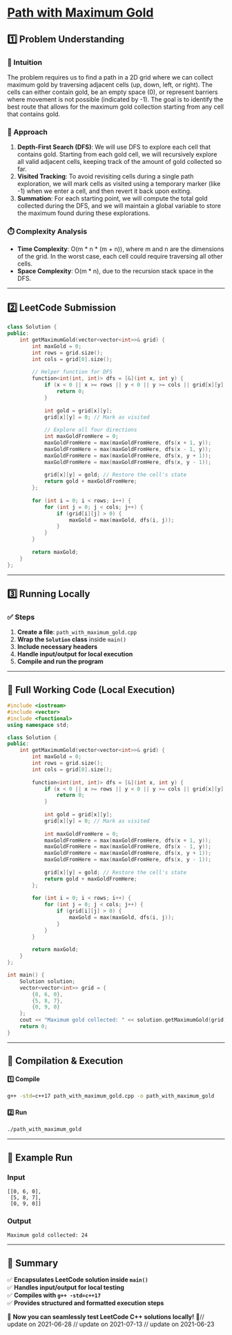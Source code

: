 # **[Path with Maximum Gold](https://leetcode.com/problems/path-with-maximum-gold/description/)**  

## **1️⃣ Problem Understanding**  
### **📌 Intuition**  
The problem requires us to find a path in a 2D grid where we can collect maximum gold by traversing adjacent cells (up, down, left, or right). The cells can either contain gold, be an empty space (0), or represent barriers where movement is not possible (indicated by -1). The goal is to identify the best route that allows for the maximum gold collection starting from any cell that contains gold.

### **🚀 Approach**  
1. **Depth-First Search (DFS)**: We will use DFS to explore each cell that contains gold. Starting from each gold cell, we will recursively explore all valid adjacent cells, keeping track of the amount of gold collected so far.
2. **Visited Tracking**: To avoid revisiting cells during a single path exploration, we will mark cells as visited using a temporary marker (like -1) when we enter a cell, and then revert it back upon exiting.
3. **Summation**: For each starting point, we will compute the total gold collected during the DFS, and we will maintain a global variable to store the maximum found during these explorations.

### **⏱️ Complexity Analysis**  
- **Time Complexity**: O(m * n * (m + n)), where m and n are the dimensions of the grid. In the worst case, each cell could require traversing all other cells.
- **Space Complexity**: O(m * n), due to the recursion stack space in the DFS.

---  

## **2️⃣ LeetCode Submission**  
```cpp
class Solution {
public:
    int getMaximumGold(vector<vector<int>>& grid) {
        int maxGold = 0;
        int rows = grid.size();
        int cols = grid[0].size();
        
        // Helper function for DFS
        function<int(int, int)> dfs = [&](int x, int y) {
            if (x < 0 || x >= rows || y < 0 || y >= cols || grid[x][y] == 0) {
                return 0;
            }
            
            int gold = grid[x][y];
            grid[x][y] = 0; // Mark as visited
            
            // Explore all four directions
            int maxGoldFromHere = 0;
            maxGoldFromHere = max(maxGoldFromHere, dfs(x + 1, y));
            maxGoldFromHere = max(maxGoldFromHere, dfs(x - 1, y));
            maxGoldFromHere = max(maxGoldFromHere, dfs(x, y + 1));
            maxGoldFromHere = max(maxGoldFromHere, dfs(x, y - 1));
            
            grid[x][y] = gold; // Restore the cell's state
            return gold + maxGoldFromHere;
        };
        
        for (int i = 0; i < rows; i++) {
            for (int j = 0; j < cols; j++) {
                if (grid[i][j] > 0) {
                    maxGold = max(maxGold, dfs(i, j));
                }
            }
        }
        
        return maxGold;
    }
};
```  

---  

## **3️⃣ Running Locally**  
### **✅ Steps**  
1. **Create a file**: `path_with_maximum_gold.cpp`  
2. **Wrap the `Solution` class** inside `main()`  
3. **Include necessary headers**  
4. **Handle input/output for local execution**  
5. **Compile and run the program**  

---  

## **📝 Full Working Code (Local Execution)**  
```cpp
#include <iostream>
#include <vector>
#include <functional>
using namespace std;

class Solution {
public:
    int getMaximumGold(vector<vector<int>>& grid) {
        int maxGold = 0;
        int rows = grid.size();
        int cols = grid[0].size();
        
        function<int(int, int)> dfs = [&](int x, int y) {
            if (x < 0 || x >= rows || y < 0 || y >= cols || grid[x][y] == 0) {
                return 0;
            }
            
            int gold = grid[x][y];
            grid[x][y] = 0; // Mark as visited
            
            int maxGoldFromHere = 0;
            maxGoldFromHere = max(maxGoldFromHere, dfs(x + 1, y));
            maxGoldFromHere = max(maxGoldFromHere, dfs(x - 1, y));
            maxGoldFromHere = max(maxGoldFromHere, dfs(x, y + 1));
            maxGoldFromHere = max(maxGoldFromHere, dfs(x, y - 1));
            
            grid[x][y] = gold; // Restore the cell's state
            return gold + maxGoldFromHere;
        };
        
        for (int i = 0; i < rows; i++) {
            for (int j = 0; j < cols; j++) {
                if (grid[i][j] > 0) {
                    maxGold = max(maxGold, dfs(i, j));
                }
            }
        }
        
        return maxGold;
    }
};

int main() {
    Solution solution;
    vector<vector<int>> grid = {
        {0, 6, 0},
        {5, 8, 7},
        {0, 9, 0}
    };
    cout << "Maximum gold collected: " << solution.getMaximumGold(grid) << endl;
    return 0;
}
```  

---  

## **🔧 Compilation & Execution**  
#### **1️⃣ Compile**  
```bash
g++ -std=c++17 path_with_maximum_gold.cpp -o path_with_maximum_gold
```  

#### **2️⃣ Run**  
```bash
./path_with_maximum_gold
```  

---  

## **🎯 Example Run**  
### **Input**  
```
[[0, 6, 0],
 [5, 8, 7],
 [0, 9, 0]]
```  
### **Output**  
```
Maximum gold collected: 24
```  

---  

## **📌 Summary**  
✅ **Encapsulates LeetCode solution inside `main()`**  
✅ **Handles input/output for local testing**  
✅ **Compiles with `g++ -std=c++17`**  
✅ **Provides structured and formatted execution steps**  

🚀 **Now you can seamlessly test LeetCode C++ solutions locally!** 🚀// update on 2021-06-28
// update on 2021-07-13
// update on 2021-06-23
